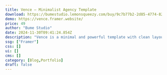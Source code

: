 ```yaml
---
title: Vence — Minimalist Agency Template
download: https://bumestudio.lemonsqueezy.com/buy/9c7b77b2-2d85-4774-8295-840f3b2ed0f0
demo: https://vence.framer.website/
price: 49
author: "Bume Studio"
date: 2024-11-30T09:41:24.854Z
description: "Vence is a minimal and powerful template with clean layouts and smooth navigation. Ideal for agencies to showcase their originality and elevate their digital presence."
ssg: ["Framer"]
css: []
ui: []
cms: []
category: [Blog,Portfolio]
draft: false
---
```


